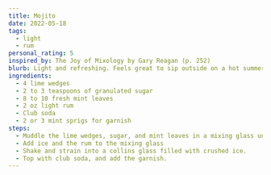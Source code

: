 ```yaml
---
title: Mojito
date: 2022-05-18
tags:
  - light
  - rum
personal_rating: 5
inspired_by: The Joy of Mixology by Gary Reagan (p. 252)
blurb: Light and refreshing. Feels great to sip outside on a hot summer day.
ingredients:
  - 4 lime wedges
  - 2 to 3 teaspoons of granulated sugar
  - 8 to 10 fresh mint leaves
  - 2 oz light rum
  - Club soda
  - 2 or 3 mint sprigs for garnish
steps:
  - Muddle the lime wedges, sugar, and mint leaves in a mixing glass until the sugar is completely dissolved, all the juice is extracted from the limes, and the mint is thoroughly integrated into the juice.
  - Add ice and the rum to the mixing glass
  - Shake and strain into a collins glass filled with crushed ice.
  - Top with club soda, and add the garnish.
---
```

